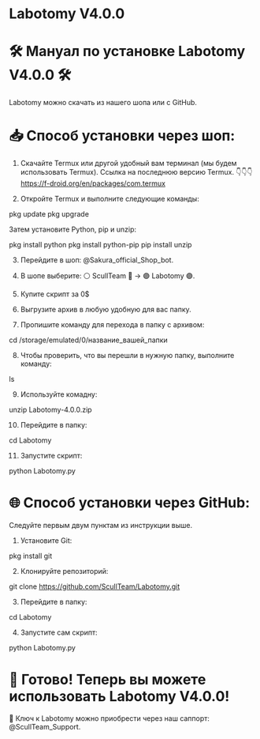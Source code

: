 # Labotomy V4.0.0
# 🛠️ Мануал по установке Labotomy V4.0.0 🛠️

Labotomy можно скачать из нашего шопа или с GitHub.

# 📥 Способ установки через шоп:

 1. Скачайте Termux или другой удобный вам терминал (мы будем использовать Termux). Ссылка на последнюю версию Termux.
👇👇👇
https://f-droid.org/en/packages/com.termux
   
 2. Откройте Termux и выполните следующие команды:
  
   pkg update
   pkg upgrade
   
   Затем установите Python, pip и unzip:
  
   pkg install python
   pkg install python-pip
   pip install unzip
   
 3. Перейдите в шоп: @Sakura_official_Shop_bot.

4. В шопе выберите:
   ⚪️ ScullTeam 🔴 → 🟣 Labotomy 🟣.

 5. Купите скрипт за 0$

 6. Выгрузите архив в любую удобную для вас папку.

 7. Пропишите команду для перехода в папку с архивом:
  
   cd /storage/emulated/0/название_вашей_папки
   
 8. Чтобы проверить, что вы перешли в нужную папку, выполните команду:
  
   ls

9. Используйте комадну:

 unzip Labotomy-4.0.0.zip
   
10. Перейдите в папку:
  
   cd Labotomy

11.  Запустите скрипт:
  
   python Labotomy.py
   
# 🌐 Способ установки через GitHub:

Следуйте первым двум пунктам из инструкции выше.

 1. Установите Git:
  
   pkg install git
   
 2. Клонируйте репозиторий:
  
   git clone https://github.com/ScullTeam/Labotomy.git
   
 3. Перейдите в папку:
  
   cd Labotomy
  
 4. Запустите сам скрипт:
  
   python Labotomy.py
   
# 🚀 Готово! Теперь вы можете использовать Labotomy V4.0.0!

 🔑 Ключ к Labotomy можно приобрести через наш саппорт: @ScullTeam_Support.
